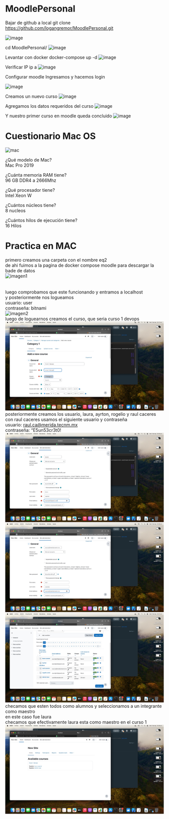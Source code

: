 # MoodlePersonal
Bajar de github a local git clone https://github.com/logangremor/MoodlePersonal.git

![image](https://github.com/logangremor/MoodlePersonal/assets/151951917/ee716071-979b-4250-9689-8bf7fecf6890)

cd MoodlePersonal/
![image](https://github.com/logangremor/MoodlePersonal/assets/151951917/1f5c2f37-ef4f-4edf-bbd9-464cca87a79f)

Levantar con docker docker-compose up -d
![image](https://github.com/logangremor/MoodlePersonal/assets/151951917/06848bb3-1fd8-4e2f-8b94-f698a6e1e6ee)

Verificar IP ip a
![image](https://github.com/logangremor/MoodlePersonal/assets/151951917/6335066b-cd95-4f09-9278-1d5bebccb1fb)

Configurar moodle
Ingresamos y hacemos login

![image](https://github.com/logangremor/MoodlePersonal/assets/151951917/b5441a8d-3548-4d4d-a28e-807cacc5f1e7)

Creamos un nuevo curso
![image](https://github.com/logangremor/MoodlePersonal/assets/151951917/16c5a544-1905-4336-ae68-0aa05bd236b7)

Agregamos los datos requeridos del curso
![image](https://github.com/logangremor/MoodlePersonal/assets/151951917/cf189625-85ce-4eda-ab81-6dfa655df5ac)

Y nuestro primer curso en moodle queda concluido
![image](https://github.com/logangremor/MoodlePersonal/assets/151951917/e32e5ef5-fa16-4394-81f6-1ea4625b758d)

# Cuestionario Mac OS
![mac](https://github.com/logangremor/MoodlePersonal/assets/151951917/908833f4-1cc7-41cb-aed4-5bce3c7f6ac6)

¿Qué modelo de Mac?<br>
Mac Pro 2019

¿Cuánta memoria RAM tiene?<br>
96 GB DDR4 a 2666Mhz

¿Qué procesador tiene?<br>
Intel Xeon W

¿Cuántos núcleos tiene?<br>
8 nucleos

¿Cuántos hilos de ejecución tiene?<br>
16 Hilos

# Practica en MAC

primero creamos una carpeta con el nombre eq2<br>
de ahi fuimos a la pagina de docker compose moodle para descargar la bade de datos<br>
![imagen1](IMG_MAC/imagenmac1-1.jpeg) <br>
<br><br>
luego comprobamos que este funcionando y entramos a localhost<br>
y posteriormente nos logueamos<br>
usuario: user<br>
contraseña: bitnami<br>
![imagen2](IMG_MAC/imagenmac2-1.jpeg)<br>
luego de loguearnos creamos el curso, que seria curso 1 devops
![imagen3](IMG_MAC/imagenmac3.jpeg)<br>
posteriormente creamos los usuario, laura, ayrton, rogelio y raul caceres<br>
con raul caceres usamos el siguiente usuario y contraseña<br>
usuario: raul.ca@merida.tecnm.mx<br>
contraseña: “E5un53cr3t0!<br>
![imagen4](IMG_MAC/imagenmac4.jpeg)<br>
![imagen5](IMG_MAC/imagenmac5.jpeg)<br>
![imagen6](IMG_MAC/imagenmac6.jpeg)<br>
checamos que esten todos como alumnos y seleccionamos a un integrante como maestro<br>
en este caso fue laura<br>
checamos que efectivamente laura esta como maestro en el curso 1
![imagen7](IMG_MAC/imagenmac7.jpeg)

